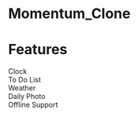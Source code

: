 # Momentum_Clone
# Features
Clock<br>
To Do List<br/>
Weather<br/>
Daily Photo<br/>
Offline Support<br>
